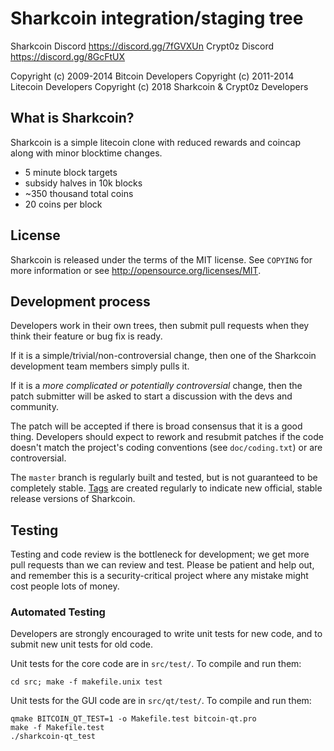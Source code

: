 Sharkcoin integration/staging tree
================================

Sharkcoin Discord https://discord.gg/7fGVXUn
Crypt0z Discord https://discord.gg/8GcFtUX

Copyright (c) 2009-2014 Bitcoin Developers
Copyright (c) 2011-2014 Litecoin Developers
Copyright (c) 2018 Sharkcoin & Crypt0z Developers

What is Sharkcoin?
----------------

Sharkcoin is a simple litecoin clone with reduced rewards and coincap along with minor blocktime changes.
 - 5 minute block targets
 - subsidy halves in 10k blocks
 - ~350 thousand total coins
 - 20 coins per block



License
-------

Sharkcoin is released under the terms of the MIT license. See `COPYING` for more
information or see http://opensource.org/licenses/MIT.

Development process
-------------------

Developers work in their own trees, then submit pull requests when they think
their feature or bug fix is ready.

If it is a simple/trivial/non-controversial change, then one of the Sharkcoin
development team members simply pulls it.

If it is a *more complicated or potentially controversial* change, then the patch
submitter will be asked to start a discussion with the devs and community.

The patch will be accepted if there is broad consensus that it is a good thing.
Developers should expect to rework and resubmit patches if the code doesn't
match the project's coding conventions (see `doc/coding.txt`) or are
controversial.

The `master` branch is regularly built and tested, but is not guaranteed to be
completely stable. [Tags](https://github.com/sharkcoin-project/sharkcoin/tags) are created
regularly to indicate new official, stable release versions of Sharkcoin.

Testing
-------

Testing and code review is the bottleneck for development; we get more pull
requests than we can review and test. Please be patient and help out, and
remember this is a security-critical project where any mistake might cost people
lots of money.

### Automated Testing

Developers are strongly encouraged to write unit tests for new code, and to
submit new unit tests for old code.

Unit tests for the core code are in `src/test/`. To compile and run them:

    cd src; make -f makefile.unix test

Unit tests for the GUI code are in `src/qt/test/`. To compile and run them:

    qmake BITCOIN_QT_TEST=1 -o Makefile.test bitcoin-qt.pro
    make -f Makefile.test
    ./sharkcoin-qt_test

